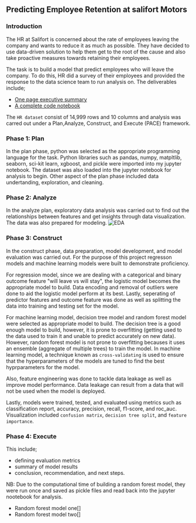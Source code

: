 ## Predicting Employee Retention at salifort Motors
### Introduction
The HR at Salifort is concerned about the rate of employees leaving the company and wants to reduce it as much as possible. They have decided to use data-driven solution to help them get to the root of the cause and also take proactive measures towards retaining their employees.

The task is to build a model that predict employees who will leave the company. To do this, HR did a survey of their employees and provided the response to the data science team to run analysis on.  The deliverables include;
- [One page executive summary](https://github.com/Josiahgare/data-project/blob/main/Salifort%20Motors/Salifort%20motors%20summary.pptx)
- [A complete code notebook](https://github.com/Josiahgare/data-project/blob/main/Salifort%20Motors/Salifort%20Motors.ipynb) 

The `HR dataset` consist of 14,999 rows and 10 columns and analysis was carred out under a Plan,Analyze, Construct, and Execute (PACE) framework.

### Phase 1: Plan
In the plan phase, python was selected as the appropriate programming language for the task. Python libraries such as pandas, numpy, matpltlib, seaborn, sci-kit learn, xgboost, and pickle were imported into my jupyter notebook. The dataset was also loaded into the jupyter notebook for analysis to begin. Other aspect of the plan phase included data undertanding, exploration, and cleaning.

### Phase 2: Analyze
In the analyze plan, exploratory data analysis was carried out to find out the relationships between features and get insights through data visualization. The data was also prepared for modeling.
![EDA](https://github.com/Josiahgare/data-project/assets/117512409/568f2a82-1e45-457d-a7dd-3dbcace101ea)

### Phase 3: Construct
In the construct phase, data preparation, model development, and model evaluation was carried out. For the purpose of this project regresson models and machine learning models were built to demonstrate proficiency.

For regression model, since we are dealing with a categorical and binary outcome feature "will leave vs will stay", the logistic model becomes the appropriate model to build. Data encoding and removal of outliers were done to aid the logistic model perform at its best. Lastly, seperating of predictor features and outcome feature was done as well as splitting the data into training and testing set for the model.

For machine learning model, decision tree model and random forest model were selected as appropriate model to build. The decision tree is a good enough model to build, however, it is prone to overfitting (getting used to the data used to train it and unable to predict accurately on new data). However, random forest model is not prone to overfitting becauses it uses an ensemble (aggregate of multiple trees) to train the model. In machine learning model, a technique known as `cross-validating` is used to ensure that the hyperparameters of the models are tuned to find the best hyprparameters for the model.

Also, feature engineering was done to tackle data leakage as well as improve model performance. Data leakage can result from a data that will not be used when the model is deployed.

Lastly, models were trained, tested, and evaluated using metrics such as classification report, accuracy, precision, recall, f1-score, and roc_auc. Visualization included `confusion matrix`, `decision tree split`, and `feature importance`.

### Phase 4: Execute
This include;
- defining evaluation metrics
- summary of model results
- conclusion, recommendation, and next steps.

NB: Due to the computational time of building a random forest model, they were run once and saved as pickle files and read back into the jupyter nootebook for analysis.
- Random forest model one[]
- Random forest model two[]

